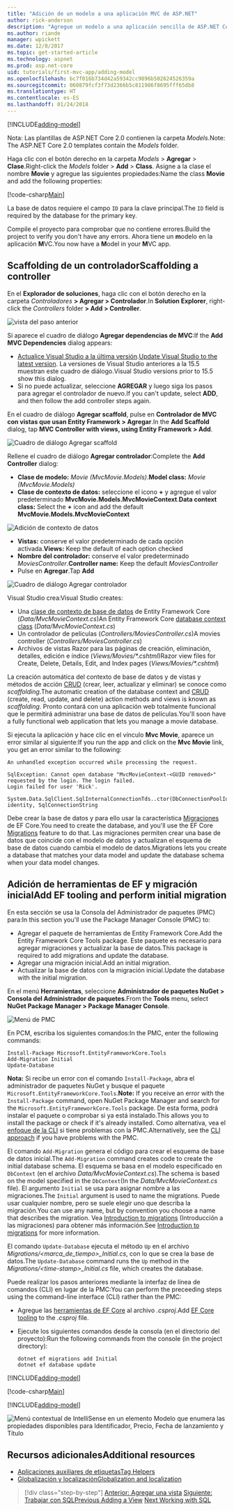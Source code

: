 ```yaml
---
title: "Adición de un modelo a una aplicación MVC de ASP.NET"
author: rick-anderson
description: "Agregue un modelo a una aplicación sencilla de ASP.NET Core."
ms.author: riande
manager: wpickett
ms.date: 12/8/2017
ms.topic: get-started-article
ms.technology: aspnet
ms.prod: asp.net-core
uid: tutorials/first-mvc-app/adding-model
ms.openlocfilehash: bc7f016b734d42a59342cc9896b502624526359a
ms.sourcegitcommit: 060879fcf3f73d2366b5c811986f8695fff65db8
ms.translationtype: HT
ms.contentlocale: es-ES
ms.lasthandoff: 01/24/2018
---
```

[!INCLUDE[adding-model](../../includes/mvc-intro/adding-model1.md)]

<span data-ttu-id="c14c7-103">Nota: Las plantillas de ASP.NET Core 2.0 contienen la carpeta *Models*.</span><span class="sxs-lookup"><span data-stu-id="c14c7-103">Note: The ASP.NET Core 2.0 templates contain the *Models* folder.</span></span>

<span data-ttu-id="c14c7-104">Haga clic con el botón derecho en la carpeta *Models* > **Agregar** > **Clase**.</span><span class="sxs-lookup"><span data-stu-id="c14c7-104">Right-click the *Models* folder > **Add** > **Class**.</span></span> <span data-ttu-id="c14c7-105">Asigne a la clase el nombre **Movie** y agregue las siguientes propiedades:</span><span class="sxs-lookup"><span data-stu-id="c14c7-105">Name the class **Movie** and add the following properties:</span></span>

[!code-csharp[Main](../../tutorials/first-mvc-app/start-mvc/sample/MvcMovie/Models/MovieNoEF.cs?name=snippet_1)]

<span data-ttu-id="c14c7-106">La base de datos requiere el campo `ID` para la clave principal.</span><span class="sxs-lookup"><span data-stu-id="c14c7-106">The `ID` field is required by the database for the primary key.</span></span> 

<span data-ttu-id="c14c7-107">Compile el proyecto para comprobar que no contiene errores.</span><span class="sxs-lookup"><span data-stu-id="c14c7-107">Build the project to verify you don't have any errors.</span></span> <span data-ttu-id="c14c7-108">Ahora tiene un **m**odelo en la aplicación **M**VC.</span><span class="sxs-lookup"><span data-stu-id="c14c7-108">You now have a **M**odel in your **M**VC app.</span></span>

## <a name="scaffolding-a-controller"></a><span data-ttu-id="c14c7-109">Scaffolding de un controlador</span><span class="sxs-lookup"><span data-stu-id="c14c7-109">Scaffolding a controller</span></span>

<span data-ttu-id="c14c7-110">En el **Explorador de soluciones**, haga clic con el botón derecho en la carpeta *Controladores* **> Agregar > Controlador**.</span><span class="sxs-lookup"><span data-stu-id="c14c7-110">In **Solution Explorer**, right-click the *Controllers* folder **> Add > Controller**.</span></span>

![vista del paso anterior](adding-model/_static/add_controller.png)

<span data-ttu-id="c14c7-112">Si aparece el cuadro de diálogo **Agregar dependencias de MVC**:</span><span class="sxs-lookup"><span data-stu-id="c14c7-112">If the **Add MVC Dependencies** dialog appears:</span></span>

* <span data-ttu-id="c14c7-113">[Actualice Visual Studio a la última versión](https://www.visualstudio.com/downloads/).</span><span class="sxs-lookup"><span data-stu-id="c14c7-113">[Update Visual Studio to the latest version](https://www.visualstudio.com/downloads/).</span></span> <span data-ttu-id="c14c7-114">La versiones de Visual Studio anteriores a la 15.5 muestran este cuadro de diálogo.</span><span class="sxs-lookup"><span data-stu-id="c14c7-114">Visual Studio versions prior to 15.5 show this dialog.</span></span>
* <span data-ttu-id="c14c7-115">Si no puede actualizar, seleccione **AGREGAR** y luego siga los pasos para agregar el controlador de nuevo.</span><span class="sxs-lookup"><span data-stu-id="c14c7-115">If you can't update, select **ADD**, and then follow the add controller steps again.</span></span>

<span data-ttu-id="c14c7-116">En el cuadro de diálogo **Agregar scaffold**, pulse en **Controlador de MVC con vistas que usan Entity Framework > Agregar**.</span><span class="sxs-lookup"><span data-stu-id="c14c7-116">In the **Add Scaffold** dialog, tap **MVC Controller with views, using Entity Framework > Add**.</span></span>

![Cuadro de diálogo Agregar scaffold](adding-model/_static/add_scaffold2.png)

<span data-ttu-id="c14c7-118">Rellene el cuadro de diálogo **Agregar controlador**:</span><span class="sxs-lookup"><span data-stu-id="c14c7-118">Complete the **Add Controller** dialog:</span></span>

* <span data-ttu-id="c14c7-119">**Clase de modelo:** *Movie (MvcMovie.Models)*.</span><span class="sxs-lookup"><span data-stu-id="c14c7-119">**Model class:** *Movie (MvcMovie.Models)*</span></span>
* <span data-ttu-id="c14c7-120">**Clase de contexto de datos:** seleccione el icono **+** y agregue el valor predeterminado **MvcMovie.Models.MvcMovieContext**.</span><span class="sxs-lookup"><span data-stu-id="c14c7-120">**Data context class:** Select the **+** icon and add the default **MvcMovie.Models.MvcMovieContext**</span></span>

![Adición de contexto de datos](adding-model/_static/dc.png)

* <span data-ttu-id="c14c7-122">**Vistas:** conserve el valor predeterminado de cada opción activada.</span><span class="sxs-lookup"><span data-stu-id="c14c7-122">**Views:** Keep the default of each option checked</span></span>
* <span data-ttu-id="c14c7-123">**Nombre del controlador:** conserve el valor predeterminado *MoviesController*.</span><span class="sxs-lookup"><span data-stu-id="c14c7-123">**Controller name:** Keep the default *MoviesController*</span></span>
* <span data-ttu-id="c14c7-124">Pulse en **Agregar**.</span><span class="sxs-lookup"><span data-stu-id="c14c7-124">Tap **Add**</span></span>

![Cuadro de diálogo Agregar controlador](adding-model/_static/add_controller2.png)

<span data-ttu-id="c14c7-126">Visual Studio crea:</span><span class="sxs-lookup"><span data-stu-id="c14c7-126">Visual Studio creates:</span></span>

* <span data-ttu-id="c14c7-127">Una [clase de contexto de base de datos](xref:data/ef-mvc/intro#create-the-database-context) de Entity Framework Core (*Data/MvcMovieContext.cs*)</span><span class="sxs-lookup"><span data-stu-id="c14c7-127">An Entity Framework Core [database context class](xref:data/ef-mvc/intro#create-the-database-context) (*Data/MvcMovieContext.cs*)</span></span>
* <span data-ttu-id="c14c7-128">Un controlador de películas (*Controllers/MoviesController.cs*)</span><span class="sxs-lookup"><span data-stu-id="c14c7-128">A movies controller (*Controllers/MoviesController.cs*)</span></span>
* <span data-ttu-id="c14c7-129">Archivos de vistas Razor para las páginas de creación, eliminación, detalles, edición e índice (*Views/Movies/&ast;.cshtml*)</span><span class="sxs-lookup"><span data-stu-id="c14c7-129">Razor view files for Create, Delete, Details, Edit, and Index pages (*Views/Movies/&ast;.cshtml*)</span></span>

<span data-ttu-id="c14c7-130">La creación automática del contexto de base de datos y de vistas y métodos de acción [CRUD](https://wikipedia.org/wiki/Create,_read,_update_and_delete) (crear, leer, actualizar y eliminar) se conoce como *scaffolding*.</span><span class="sxs-lookup"><span data-stu-id="c14c7-130">The automatic creation of the database context and [CRUD](https://wikipedia.org/wiki/Create,_read,_update_and_delete) (create, read, update, and delete) action methods and views is known as *scaffolding*.</span></span> <span data-ttu-id="c14c7-131">Pronto contará con una aplicación web totalmente funcional que le permitirá administrar una base de datos de películas.</span><span class="sxs-lookup"><span data-stu-id="c14c7-131">You'll soon have a fully functional web application that lets you manage a movie database.</span></span>

<span data-ttu-id="c14c7-132">Si ejecuta la aplicación y hace clic en el vínculo **Mvc Movie**, aparece un error similar al siguiente:</span><span class="sxs-lookup"><span data-stu-id="c14c7-132">If you run the app and click on the **Mvc Movie** link, you get an error similar to the following:</span></span>

```
An unhandled exception occurred while processing the request.

SqlException: Cannot open database "MvcMovieContext-<GUID removed>" requested by the login. The login failed.
Login failed for user 'Rick'.

System.Data.SqlClient.SqlInternalConnectionTds..ctor(DbConnectionPoolIdentity identity, SqlConnectionString 
```

<span data-ttu-id="c14c7-133">Debe crear la base de datos y para ello usar la característica [Migraciones](xref:data/ef-mvc/migrations) de EF Core.</span><span class="sxs-lookup"><span data-stu-id="c14c7-133">You need to create the database, and you'll use the EF Core [Migrations](xref:data/ef-mvc/migrations) feature to do that.</span></span> <span data-ttu-id="c14c7-134">Las migraciones permiten crear una base de datos que coincide con el modelo de datos y actualizan el esquema de base de datos cuando cambia el modelo de datos.</span><span class="sxs-lookup"><span data-stu-id="c14c7-134">Migrations lets you create a database that matches your data model and update the database schema when your data model changes.</span></span>

## <a name="add-ef-tooling-and-perform-initial-migration"></a><span data-ttu-id="c14c7-135">Adición de herramientas de EF y migración inicial</span><span class="sxs-lookup"><span data-stu-id="c14c7-135">Add EF tooling and perform initial migration</span></span>

<span data-ttu-id="c14c7-136">En esta sección se usa la Consola del Administrador de paquetes (PMC) para:</span><span class="sxs-lookup"><span data-stu-id="c14c7-136">In this section you'll use the Package Manager Console (PMC) to:</span></span>

* <span data-ttu-id="c14c7-137">Agregar el paquete de herramientas de Entity Framework Core.</span><span class="sxs-lookup"><span data-stu-id="c14c7-137">Add the Entity Framework Core Tools package.</span></span> <span data-ttu-id="c14c7-138">Este paquete es necesario para agregar migraciones y actualizar la base de datos.</span><span class="sxs-lookup"><span data-stu-id="c14c7-138">This package is required to add migrations and update the database.</span></span>
* <span data-ttu-id="c14c7-139">Agregar una migración inicial.</span><span class="sxs-lookup"><span data-stu-id="c14c7-139">Add an initial migration.</span></span>
* <span data-ttu-id="c14c7-140">Actualizar la base de datos con la migración inicial.</span><span class="sxs-lookup"><span data-stu-id="c14c7-140">Update the database with the initial migration.</span></span>

<span data-ttu-id="c14c7-141">En el menú **Herramientas**, seleccione **Administrador de paquetes NuGet > Consola del Administrador de paquetes**.</span><span class="sxs-lookup"><span data-stu-id="c14c7-141">From the **Tools** menu, select **NuGet Package Manager > Package Manager Console**.</span></span>

<!-- following image shared with uid: tutorials/razor-pages/model -->
  ![Menú de PMC](adding-model/_static/pmc.png)

<span data-ttu-id="c14c7-143">En PCM, escriba los siguientes comandos:</span><span class="sxs-lookup"><span data-stu-id="c14c7-143">In the PMC, enter the following commands:</span></span>

``` PMC
Install-Package Microsoft.EntityFrameworkCore.Tools
Add-Migration Initial
Update-Database
```

<span data-ttu-id="c14c7-144">**Nota:** Si recibe un error con el comando `Install-Package`, abra el administrador de paquetes NuGet y busque el paquete `Microsoft.EntityFrameworkCore.Tools`.</span><span class="sxs-lookup"><span data-stu-id="c14c7-144">**Note:** If you receive an error with the `Install-Package` command, open NuGet Package Manager and search for the `Microsoft.EntityFrameworkCore.Tools` package.</span></span> <span data-ttu-id="c14c7-145">De esta forma, podrá instalar el paquete o comprobar si ya está instalado.</span><span class="sxs-lookup"><span data-stu-id="c14c7-145">This allows you to install the package or check if it's already installed.</span></span> <span data-ttu-id="c14c7-146">Como alternativa, vea el [enfoque de la CLI](#cli) si tiene problemas con la PMC.</span><span class="sxs-lookup"><span data-stu-id="c14c7-146">Alternatively, see the [CLI approach](#cli) if you have problems with the PMC.</span></span>

<span data-ttu-id="c14c7-147">El comando `Add-Migration` genera el código para crear el esquema de base de datos inicial.</span><span class="sxs-lookup"><span data-stu-id="c14c7-147">The `Add-Migration` command creates code to create the initial database schema.</span></span> <span data-ttu-id="c14c7-148">El esquema se basa en el modelo especificado en `DbContext` (en el archivo *Data/MvcMovieContext.cs*).</span><span class="sxs-lookup"><span data-stu-id="c14c7-148">The schema is based on the model specified in the `DbContext`(In the *Data/MvcMovieContext.cs* file).</span></span> <span data-ttu-id="c14c7-149">El argumento `Initial` se usa para asignar nombre a las migraciones.</span><span class="sxs-lookup"><span data-stu-id="c14c7-149">The `Initial` argument is used to name the migrations.</span></span> <span data-ttu-id="c14c7-150">Puede usar cualquier nombre, pero se suele elegir uno que describa la migración.</span><span class="sxs-lookup"><span data-stu-id="c14c7-150">You can use any name, but by convention you choose a name that describes the migration.</span></span> <span data-ttu-id="c14c7-151">Vea [Introduction to migrations](xref:data/ef-mvc/migrations#introduction-to-migrations) (Introducción a las migraciones) para obtener más información.</span><span class="sxs-lookup"><span data-stu-id="c14c7-151">See [Introduction to migrations](xref:data/ef-mvc/migrations#introduction-to-migrations) for more information.</span></span>

<span data-ttu-id="c14c7-152">El comando `Update-Database` ejecuta el método `Up` en el archivo *Migrations/\<marca_de_tiempo>_Initial.cs*, con lo que se crea la base de datos.</span><span class="sxs-lookup"><span data-stu-id="c14c7-152">The `Update-Database` command runs the `Up` method in the *Migrations/\<time-stamp>_Initial.cs* file, which creates the database.</span></span>

<a name="cli"></a> <span data-ttu-id="c14c7-153">Puede realizar los pasos anteriores mediante la interfaz de línea de comandos (CLI) en lugar de la PMC:</span><span class="sxs-lookup"><span data-stu-id="c14c7-153">You can perform the preceeding steps using the command-line interface (CLI) rather than the PMC:</span></span>

* <span data-ttu-id="c14c7-154">Agregue las [herramientas de EF Core](xref:data/ef-mvc/migrations#entity-framework-core-nuget-packages-for-migrations) al archivo *.csproj*.</span><span class="sxs-lookup"><span data-stu-id="c14c7-154">Add [EF Core tooling](xref:data/ef-mvc/migrations#entity-framework-core-nuget-packages-for-migrations) to the *.csproj* file.</span></span>
* <span data-ttu-id="c14c7-155">Ejecute los siguientes comandos desde la consola (en el directorio del proyecto):</span><span class="sxs-lookup"><span data-stu-id="c14c7-155">Run the following commands from the console (in the project directory):</span></span>

  ```console
  dotnet ef migrations add Initial
  dotnet ef database update
  ```     
  

[!INCLUDE[adding-model](../../includes/mvc-intro/adding-model3.md)]

[!code-csharp[Main](../../tutorials/first-mvc-app/start-mvc/sample/MvcMovie/Startup.cs?name=ConfigureServices&highlight=6-7)]

[!INCLUDE[adding-model](../../includes/mvc-intro/adding-model4.md)]

![Menú contextual de IntelliSense en un elemento Modelo que enumera las propiedades disponibles para Identificador, Precio, Fecha de lanzamiento y Título](adding-model/_static/ints.png)

## <a name="additional-resources"></a><span data-ttu-id="c14c7-157">Recursos adicionales</span><span class="sxs-lookup"><span data-stu-id="c14c7-157">Additional resources</span></span>

* [<span data-ttu-id="c14c7-158">Aplicaciones auxiliares de etiquetas</span><span class="sxs-lookup"><span data-stu-id="c14c7-158">Tag Helpers</span></span>](xref:mvc/views/tag-helpers/intro)
* [<span data-ttu-id="c14c7-159">Globalización y localización</span><span class="sxs-lookup"><span data-stu-id="c14c7-159">Globalization and localization</span></span>](xref:fundamentals/localization)

>[!div class="step-by-step"]
<span data-ttu-id="c14c7-160">[Anterior: Agregar una vista](adding-view.md)
[Siguiente: Trabajar con SQL](working-with-sql.md)</span><span class="sxs-lookup"><span data-stu-id="c14c7-160">[Previous Adding a View](adding-view.md)
[Next Working with SQL](working-with-sql.md)</span></span>  
